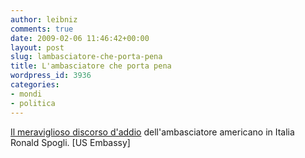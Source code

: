 ```yaml
---
author: leibniz
comments: true
date: 2009-02-06 11:46:42+00:00
layout: post
slug: lambasciatore-che-porta-pena
title: L'ambasciatore che porta pena
wordpress_id: 3936
categories:
- mondi
- politica
---
```


[Il meraviglioso discorso d'addio](http://www.usembassy.it/viewer/article.asp?article=/file2009_02/alia/a9020405.htm) dell'ambasciatore americano in Italia Ronald Spogli. [US Embassy]
